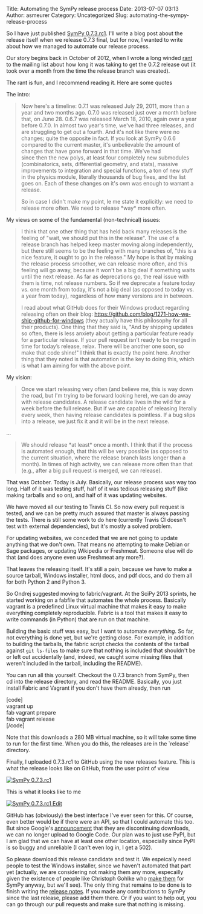 Title: Automating the SymPy release process
Date: 2013-07-07 03:13
Author: asmeurer
Category: Uncategorized
Slug: automating-the-sympy-release-process

So I have just published [SymPy 0.7.3.rc1][]. I'll write a blog post
about the release itself when we release 0.7.3 final, but for now, I
wanted to write about how we managed to automate our release process.

Our story begins back in October of 2012, when I wrote a long winded
[rant][] to the mailing list about how long it was taking to get the
0.7.2 release out (it took over a month from the time the release branch
was created).

The rant is fun, and I recommend reading it. Here are some quotes

The intro:

> Now here's a timeline: 0.7.1 was released July 29, 2011, more than a
> year and two months ago. 0.7.0 was released just over a month before
> that, on June 28. 0.6.7 was released March 18, 2010, again over a year
> before 0.7.0. In almost two year's time, we've had three releases, and
> are struggling to get out a fourth. And it's not like there were no
> changes; quite the opposite in fact. If you look at SymPy 0.6.6
> compared to the current master, it's unbelievable the amount of
> changes that have gone forward in that time. We've had  
>  since then the new polys, at least four completely new submodules
> (combinatorics, sets, differential geometry, and stats), massive
> improvements to integration and special functions, a ton of new stuff
> in the physics module, literally thousands of bug fixes, and the list
> goes on. Each of these changes on it's own was enough to warrant a
> release.
>
> So in case I didn't make my point, le me state it explicitly: we need
> to release more often. We need to release \*way\* more often.

My views on some of the fundamental (non-technical) issues:

> I think that one other thing that has held back many releases is the
> feeling of "wait, we should put this in the release". The use of a
> release branch has helped keep master moving along independently, but
> there still seems to be the feeling with many branches of, "this is a
> nice feature, it ought to go in the release." My hope is that by
> making the release process smoother, we can release more often, and
> this feeling will go away, because it won't be a big deal if something
> waits until the next release. As far as deprecations go, the real
> issue with them is time, not release numbers. So if we deprecate a
> feature today vs. one month from today, it's not a big deal (as
> opposed to today vs. a year from today), regardless of how many
> versions are in between.
>
> I read about what GitHub does for their Windows product regarding
> releasing often on their blog:
> https://github.com/blog/1271-how-we-ship-github-for-windows (they
> actually have this philosophy for all their products). One thing that
> they said is, "And by shipping updates so often, there is less anxiety
> about getting a particular feature ready for a particular release. If
> your pull request isn’t ready to be merged in time for today’s
> release, relax. There will be another one soon, so make that code
> shine!" I think that is exactly the point here. Another thing that
> they noted is that automation is the key to doing this, which is what
> I am aiming for with the above point.

My vision:

> Once we start releasing very often (and believe me, this is way down
> the road, but I'm trying to be forward looking here), we can do away
> with release candidates. A release candidate lives in the wild for a
> week before the full release. But if we are capable of releasing
> literally every week, then having release candidates is pointless. If
> a bug slips into a release, we just fix it and it will be in the next
> release.

...

> We should release \*at least\* once a month. I think that if the
> process is automated enough, that this will be very possible (as
> opposed to the current situation, where the release branch lasts
> longer than a month). In times of high activity, we can release more
> often than that (e.g., after a big pull request is merged, we can
> release).

That was October. Today is July. Basically, our release process was way
too long. Half of it was testing stuff, half of it was tedious releasing
stuff (like making tarballs and so on), and half of it was updating
websites.

We have moved all our testing to Travis CI. So now every pull request is
tested, and we can be pretty much assured that master is always passing
the tests. There is still some work to do here (currently Travis CI
doesn't test with external dependencies), but it's mostly a solved
problem.

For updating websites, we conceded that we are not going to update
anything that we don't own. That means no attempting to make Debian or
Sage packages, or updating Wikipedia or Freshmeat. Someone else will do
that (and does anyone even use Freshmeat any more?).

That leaves the releasing itself. It's still a pain, because we have to
make a source tarball, Windows installer, html docs, and pdf docs, and
do them all for both Python 2 and Python 3.

So Ondrej suggested moving to fabric/vagrant. At the SciPy 2013 sprints,
he started working on a fabfile that automates the whole process.
Basically vagrant is a predefined Linux virtual machine that makes it
easy to make everything completely reproducible. Fabric is a tool that
makes it easy to write commands (in Python) that are run on that
machine.

Building the basic stuff was easy, but I want to automate *everything*.
So far, not everything is done yet, but we're getting close. For
example, in addition to building the tarballs, the fabric script checks
the contents of the tarball against `git ls-files` to make sure that
nothing is included that shouldn't be or left out accidentally (and,
indeed, we caught some missing files that weren't included in the
tarball, including the README).

You can run all this yourself. Checkout the 0.7.3 branch from SymPy,
then cd into the release directory, and read the README. Basically, you
just install Fabric and Vagrant if you don't have them already, then run

[code]  
vagrant up  
fab vagrant prepare  
fab vagrant release  
[/code]

Note that this downloads a 280 MB virtual machine, so it will take some
time to run for the first time. When you do this, the releases are in
the \`release\` directory.

Finally, I uploaded 0.7.3.rc1 to GitHub using the new releases feature.
This is what the release looks like on GitHub, from the user point of
view

[![SymPy 0.7.3.rc1][1]][1]

This is what it looks like to me

[![SymPy 0.7.3.rc1 Edit][]][SymPy 0.7.3.rc1 Edit]

GitHub has (obviously) the best interface I've ever seen for this. Of
course, even better would be if there were an API, so that I could
automate this too. But since Google's [announcement][] that they are
discontinuing downloads, we can no longer upload to Google Code. Our
plan was to just use PyPI, but I am glad that we can have at least one
other location, especially since PyPI is so buggy and unreliable (I
can't even log in, I get a 502).

So please download this release candidate and test it. We espeically
need people to test the Windows installer, since we haven't automated
that part yet (actually, we are considering not making them any more,
especailly given the existence of people like Christoph Gohlke who [make
them][] for SymPy anyway, but we'll see). The only thing that remains to
be done is to finish writing the [release notes][]. If you made any
contributions to SymPy since the last release, please add them there. Or
if you want to help out, you can go through our pull requests and make
sure that nothing is missing.

  [SymPy 0.7.3.rc1]: https://github.com/sympy/sympy/releases/sympy-0.7.3.rc1
  [rant]: https://groups.google.com/d/msg/sympy/UfNhyFv-oMg/PkwIz32K-lsJ
  [1]: http://asmeurersympy.files.wordpress.com/2013/07/screenshot-2013-07-06-22-05-31.png
  [SymPy 0.7.3.rc1 Edit]: http://asmeurersympy.files.wordpress.com/2013/07/screenshot-2013-07-06-22-08-19.png
  [announcement]: http://google-opensource.blogspot.com/2013/05/a-change-to-google-code-download-service.html
  [make them]: http://www.lfd.uci.edu/~gohlke/pythonlibs/#sympy
  [release notes]: https://github.com/sympy/sympy/wiki/release-notes-for-0.7.3
